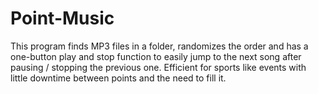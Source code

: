 # Point-Music
This program finds MP3 files in a folder, randomizes the order and has a one-button play and stop function to easily jump to the next song after pausing / stopping the previous one. Efficient for sports like events with little downtime between points and the need to fill it.
